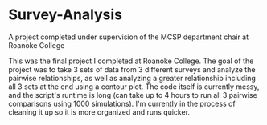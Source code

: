 # Survey-Analysis
A project completed under supervision of the MCSP department chair at Roanoke College

This was the final project I completed at Roanoke College. The goal of the project was to take 3 sets of data from 3 different surveys and analyze the pairwise relationships, as well as analyzing a greater relationship including all 3 sets at the end using a contour plot. The code itself is currently messy, and the script's runtime is long (can take up to 4 hours to run all 3 pairwise comparisons using 1000 simulations). I'm currently in the process of cleaning it up so it is more organized and runs quicker.
